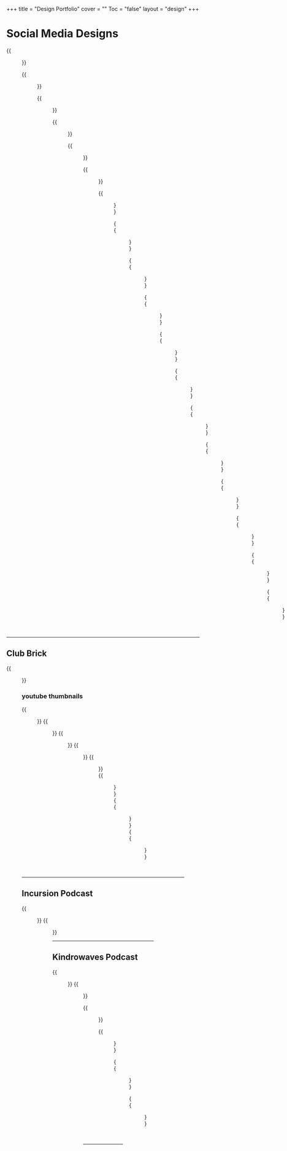 +++
title = "Design Portfolio"
cover = ""
Toc = "false"
layout = "design"
+++

# Social Media Designs

<div id="columns">
{{<figure src="/img/designs/BroonTheBullyOpenForStud.jpg" 
 alt="broon-the-bully-open-for-stud"
 caption="Broon The Bully Open For Stud">}}

{{<figure src="/img/designs/post-auspiecienza2024.jpg"
 alt="auspiecienza-2024-post"
 caption="Event Teaser Post">}}

{{<figure src="/img/designs/ometh-class.jpg"
 alt="Ometh-Ict-Class"
 caption="Tution Class Promo">}}

{{<figure src="/img/designs/band-post.jpg"
 alt="Chosen To Be A Sivalian"
 caption="Wristband Promo">}}

{{<figure src="/img/designs/ValorantEvent-Post.jpg"
 alt="valorant-event-post"
 caption="Valorant Event ">}}

{{<figure src="/img/designs/SivaliFootballAwrudu-Post.jpg"
 alt="sivali-football-awrudu-post"
 caption="Sivali Football Awrudu ">}}

{{<figure src="/img/designs/AccountingAvruduFestival-Post.jpg"
 alt="accounting-avrudu-festival-post"
 caption="Accounting Avrudu Festival ">}}

{{<figure src="/img/designs/Tshirt-Post.jpg"
 alt="tshirt-post"
 caption="Tshirt ">}}

{{<figure src="/img/designs/KoreanClassFlyer.jpg"
 alt="korean-class-post"
 caption="Korean Class ">}}

{{<figure src="/img/designs/HydracastPodcastCover.jpg"
 alt="hydracast-podcast-cover"
 caption="Hydracast Podcast Cover">}}

{{<figure src="/img/designs/Hydracast 2 PodcastCover.jpg"
 alt="hydracast-podcast-cover"
 caption="Hydracast Podcast Cover">}}

{{<figure src="/img/designs/College-Reunion-Post.jpg"
 alt="college-reunion-post"
 caption="College Reunion ">}}

{{<figure src="/img/designs/SivaliFootballAwrudu-Letter.jpg"
 alt="sivali-football-awrudu-letter"
 caption="Sivali Football Awrudu Letter">}}

{{<figure src="/img/designs/pamisand-Facebook-Header.jpg"
 alt="pamisand-facebook-header"
 caption="pamisand Facebook Header">}}

{{<figure src="/img/designs/pamisand-Logo.jpg"
 alt="pamisand-logo"
 caption="pamisand Logo">}}

{{<figure src="/img/designs/College-Reunion-Ticket.jpg"
 alt="college-reunion-ticket"
 caption="College Reunion Ticket">}}

{{<figure src="/img/designs/GameStoreMenu.jpg"
 alt="game-store-menu"
 caption="Game Store Menu">}}

{{<figure src="/img/designs/Kindrox'sThoughts-PodcastCover.jpg"
 alt="kindrox's-thoughts-podcast-cover"
 caption="Kindrox's Thoughts Podcast Cover">}}

</div>
<br><hr>

## Club Brick

{{<figure src="/img/designs/EpicCityBuildersYoutubeHeader.jpg"
 alt="epic-city-builders-youtube-header"
 caption="Epic City Builders Youtube Header">}}

### youtube thumbnails

<div id="columns">
{{<figure src="/img/designs/1Thumbnail.jpg" 
 alt="thumbnail"
 >}}
{{<figure src="/img/designs/2Thumbnail.jpg" 
 alt="thumbnail"
 >}}
{{<figure src="/img/designs/3Thumbnail.jpg" 
 alt="thumbnail"
 >}}
{{<figure src="/img/designs/4Thumbnail.jpg" 
 alt="thumbnail"
 >}}
{{<figure src="/img/designs/5Thumbnail.jpg" 
 alt="thumbnail"
 >}}
{{<figure src="/img/designs/6Thumbnail.jpg" 
 alt="thumbnail"
 >}}
{{<figure src="/img/designs/7Thumbnail.jpg" 
 alt="thumbnail"
 >}}
{{<figure src="/img/designs/8Thumbnail.jpg" 
 alt="thumbnail"
 >}}
</div>
<br><hr>

## Incursion Podcast

{{<figure src="/img/designs/IncurisonPodcast-Facebook Cover.jpg"
 alt="incurison-podcast-facebook-cover"
 caption="Incurison Facebook Cover">}}
{{<figure src="/img/designs/IncursionPodcast-PodcastCover.jpg"
 alt="incursion-podcast-podcast-cover"
 caption="Incursion Podcast Cover">}}
<br><hr>

## Kindrowaves Podcast

{{<figure src="/img/designs/KindroWaves-Desktop-Wallpaper.jpg"
 alt="kindro-waves-desktop-wallpaper"
 caption="Kindro Waves Desktop Wallpaper">}}
{{<figure src="/img/designs/KindroWaves-Facebook-Cover.jpg"
 alt="kindro-waves-facebook-cover"
 caption="Kindro Waves Facebook Cover">}}

<div id="columns">
{{<figure src="/img/designs/KindroWaves-PodcastCover.jpg" 
 alt="kindro-waves-podcast-cover"
 caption="Kindro Waves Podcast Cover">}}

{{<figure src="/img/designs/kindroxWaves-NewEpisode-PostTemplate.jpg"
 alt="kindrox-waves-new-episode-post-template"
 caption="kindrox Waves New Episode Post Template">}}

{{<figure src="/img/designs/3rd-annivasary-post-2.jpg"
 alt="kindrox-waves-3rd-annivarsry-post"
 caption="kindrox Waves 3rd Annivarsry">}}

{{<figure src="/img/designs/merch-kindro.jpg"
 alt="kindrox-waves-merch"
 caption="kindrox Waves Merch Promo">}}

</div>
<br><hr>
